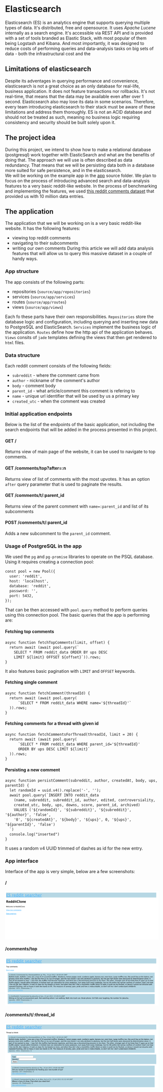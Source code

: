 # Elasticsearch
Elasticsearch (ES) is an analytics engine that supports querying multiple types of data. It's distributed, free and opensource. It uses *Apache Lucene* internally as a search engine. It's accessible via REST API and is provided with a set of tools branded as Elastic Stack, with most popular of them being Logstash and Kibana. And most importantly, it was designed to reduce costs of performing queries and data-analysis tasks on big sets of data - both the infrastructural cost and the 

## Limitations of elasticsearch
Despite its adventages in querying performance and convenience, elasticsearch is not a great choice as an only database for real-life, business application. It does not feature transactions nor rollbacks. It's not real-time, that means that the data may be available even after over 1 second. Elasticsearch also may lose its data in some scenarios. Therefore, every team introducing elasticsearch to their stack must be aware of these limitations and address them thoroughly. ES is not an ACID database and should not be treated as such, meaning no business logic requiring consistency and security should be built solely upon it.

## The project idea
During this project, we intend to show how to make a relational database (postgresql) work together with ElasticSearch and what are the benefits of doing that. The approach we will use is often described as data redundancy. That means that we will be persisting data both in a database more suited for safe persistence, and in the elasticsearch.  
We will be working on the example app in the [app](../source/app) source folder. We plan to focus on the process of introducing advanced search and data-analysis features to a very basic reddit-like website. In the process of benchmarking and implementing the features, we used [this reddit comments dataset](https://files.pushshift.io/reddit/comments/) that provided us with 10 million data entries.

## The application
The application that we will be working on is a very basic reddit-like website. It has the following features: 
 * viewing top reddit comments
 * navigating to their subcomments
 * writing our own comments
During this article we will add data analysis features that will allow us to query this massive dataset in a couple of handy ways. 

### App structure
The app consists of the following parts:
 - repositories (`source/app/repositories`)
 - services (`source/app/services`)
 - routes (`source/app/routes`)
 - views (`source/app/views`)

Each fo these parts have their own responsibilities. `Repositories` store the database logic and configuration, including querying and inserting new data to PostgreSQL and ElasticSearch. `Services` implement the business logic of the application. `Routes` define how the http api of the application behaves. `Views` consits of `jade` templates defining the views that then get rendered to `html` files. 

### Data structure
Each reddit comment consists of the following fields:
 - `subreddit` - where the comment came from
 - `author` - nickname of the comment's author
 - `body` - comment body
 - `parent_id` - what article/comment this comment is refering to
 - `name` - unique url identifier that will be used by us a primary key
 - `created_utc` - when the comment was created

### Initial application endpoints
Below is the list of the endpoints of the basic application, not including the search endpoints that will be added in the process presented in this project.

#### GET /
Returns view of main page of the website, it can be used to navigate to top comments.

#### GET /comments/top?after=:n
Returns view of list of comments with the most upvotes. It has an option `after` query parameter that is used to paginate the results.

#### GET /comments/t/:parent_id
Returns view of the parent comment with `name=:parent_id` and list of its subcomments

#### POST /comments/t/:parent_id
Adds a new subcomment to the `parent_id` comment.

### Usage of PostgreSQL in the app
We used the `pg` and `pg-promise` libraries to operate on the PSQL database. Using it requires creating a connection pool:
```
const pool = new Pool({
  user: 'reddit',
  host: 'localhost',
  database: 'reddit',
  password: '',
  port: 5432,
});
```
That can be then accessed with `pool.query` method to perform queries using this connection pool. The basic queries that the app is performing are:

#### Fetching top comments
```
async function fetchTopComments(limit, offset) {
  return await (await pool.query(`
    SELECT * FROM reddit_data ORDER BY ups DESC 
    LIMIT ${limit} OFFSET ${offset}`)).rows;
}
```
It also features basic pagination with `LIMIT` and `OFFSET` keywords.

#### Fetching single comment
```
async function fetchComment(threadId) {
  return await (await pool.query(
      `SELECT * FROM reddit_data WHERE name='${threadId}'`
  )).rows;
}
```

#### Fetching comments for a thread with given id
```
async function fetchCommentsForThread(threadId, limit = 20) {
  return await (await pool.query(
      `SELECT * FROM reddit_data WHERE parent_id='${threadId}' 
      ORDER BY ups DESC LIMIT ${limit}`
  )).rows;
}
```

#### Persisting a new comment
```
async function persistComment(subreddit, author, createdAt, body, ups, parentId) {
  let randomId = uuid.v4().replace('-', '');
  await pool.query(`INSERT INTO reddit_data 
    (name, subreddit, subreddit_id, author, edited, controversiality, 
    created_utc, body, ups, downs, score, parent_id, archived) 
    VALUES ('${randomId}', '${subreddit}', '${subreddit}', '${author}', 'false', 
    '0', '${createdAt}', '${body}', '${ups}', 0, '${ups}', '${parentId}', 'false')
  `)
  console.log("inserted")
}
```
It uses a random v4 UUID trimmed of dashes as id for the new entry.


### App interface
Interface of the app is very simple, below are a few screenshots:

#### /
![alt text](./images/1-index.png)

#### /comments/top
![alt text](./images/1-top-comments.png)

#### /comments/t/:thread_id
![alt text](./images/1-thread.png)